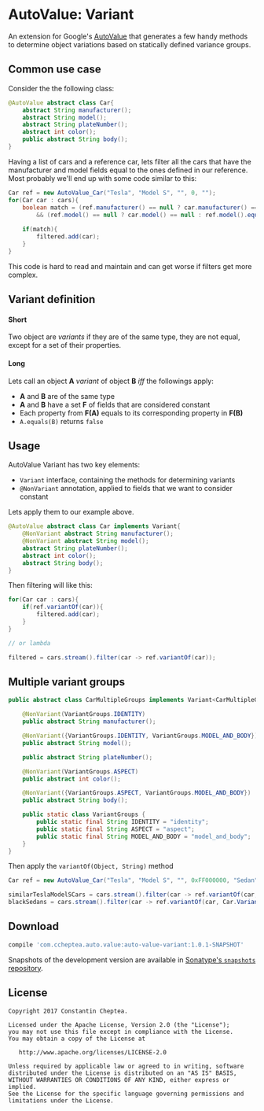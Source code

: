 # AutoValue: Variant

An extension for Google's [AutoValue](https://github.com/google/auto/tree/master/value) 
that generates a few handy methods to determine object variations based on statically defined variance groups.
## Common use case

Consider the the following class:
```java
@AutoValue abstract class Car{
    abstract String manufacturer();
    abstract String model();
    abstract String plateNumber();
    abstract int color();
    public abstract String body();
}
```

Having a list of cars and a reference car, lets filter all the cars that have the manufacturer and model fields 
equal to the ones defined in our reference. Most probably we'll end up with some code similar to this:
```java
Car ref = new AutoValue_Car("Tesla", "Model S", "", 0, "");
for(Car car : cars){
    boolean match = (ref.manufacturer() == null ? car.manufacturer() == null : ref.manufacturer().equals(car.manufacturer()))
        && (ref.model() == null ? car.model() == null : ref.model().equals(car.model()))
    
    if(match){
        filtered.add(car);
    }
}
```
This code is hard to read and maintain and can get worse if filters get more complex.

## Variant definition

#### Short 
Two object are _variants_ if they are of the same type, they are not equal, except for a set of their properties.

#### Long
Lets call an object **A** _variant_ of object **B** _iff_ the followings apply:

* **A** and **B** are of the same type
* **A** and **B** have a set **F** of fields that are considered constant
* Each property from **F(A)** equals to its corresponding property in **F(B)**
* ``A.equals(B)`` returns ``false``
 
## Usage

AutoValue Variant has two key elements:

* ``Variant`` interface, containing the methods for determining variants
* ``@NonVariant`` annotation, applied to fields that we want to consider constant

Lets apply them to our example above.
```java
@AutoValue abstract class Car implements Variant{
    @NonVariant abstract String manufacturer();
    @NonVariant abstract String model();
    abstract String plateNumber();
    abstract int color();
    abstract String body();
}
```

Then filtering will like this:
```java
for(Car car : cars){
    if(ref.variantOf(car)){
        filtered.add(car);
    }
}

// or lambda

filtered = cars.stream().filter(car -> ref.variantOf(car));
```

## Multiple variant groups
```java
public abstract class CarMultipleGroups implements Variant<CarMultipleGroups> {

    @NonVariant(VariantGroups.IDENTITY)
    public abstract String manufacturer();

    @NonVariant({VariantGroups.IDENTITY, VariantGroups.MODEL_AND_BODY})
    public abstract String model();

    public abstract String plateNumber();

    @NonVariant(VariantGroups.ASPECT)
    public abstract int color();

    @NonVariant({VariantGroups.ASPECT, VariantGroups.MODEL_AND_BODY})
    public abstract String body();

    public static class VariantGroups {
        public static final String IDENTITY = "identity";
        public static final String ASPECT = "aspect";
        public static final String MODEL_AND_BODY = "model_and_body";
    }
}
```
Then apply the ``variantOf(Object, String)`` method

```java
Car ref = new AutoValue_Car("Tesla", "Model S", "", 0xFF000000, "Sedan");

similarTeslaModelSCars = cars.stream().filter(car -> ref.variantOf(car, Car.VariantGroups.IDENTITY));
blackSedans = cars.stream().filter(car -> ref.variantOf(car, Car.VariantGroups.ASPECT));
```

## Download

```groovy
compile 'com.ccheptea.auto.value:auto-value-variant:1.0.1-SNAPSHOT'
 ```

Snapshots of the development version are available in [Sonatype's `snapshots` repository][snap].

## License


```
Copyright 2017 Constantin Cheptea.

Licensed under the Apache License, Version 2.0 (the "License");
you may not use this file except in compliance with the License.
You may obtain a copy of the License at

   http://www.apache.org/licenses/LICENSE-2.0

Unless required by applicable law or agreed to in writing, software
distributed under the License is distributed on an "AS IS" BASIS,
WITHOUT WARRANTIES OR CONDITIONS OF ANY KIND, either express or implied.
See the License for the specific language governing permissions and
limitations under the License.
```

[snap]: https://oss.sonatype.org/content/repositories/snapshots/
